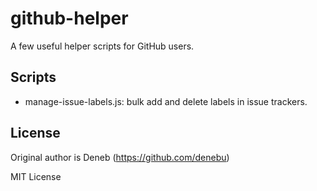 # github-helper
A few useful helper scripts for GitHub users.

## Scripts
* manage-issue-labels.js: bulk add and delete labels in issue trackers.

## License
Original author is Deneb (https://github.com/denebu)

MIT License
